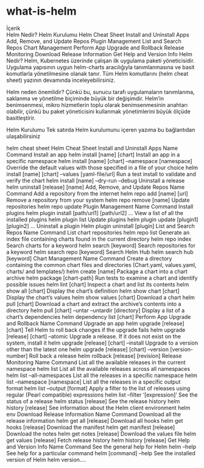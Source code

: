 # what-is-helm
İçerik	
Helm Nedir?
Helm Kurulumu
Helm Cheat Sheet
Install and Uninstall Apps
Add, Remove, and Update Repos
Plugin Management
List and Search Repos
Chart Management
Perform App Upgrade and Rollback
Release Monitoring
Download Release Information
Get Help and Version Info
Helm Nedir?
Helm, Kubernetes üzerinde çalışan ilk uygulama paketi yöneticisidir. Uygulama yapısının uygun helm-charts aracılığıyla tanımlanmasına ve basit komutlarla yönetilmesine olanak tanır. Tüm Helm komutlarını (helm cheat sheet) yazının devamında inceleyebilirsiniz.

Helm neden önemlidir? Çünkü bu, sunucu tarafı uygulamaların tanımlanma, saklanma ve yönetilme biçiminde büyük bir değişimdir. Helm’in benimsenmesi, mikro hizmetlerin toplu olarak benimsenmesinin anahtarı olabilir, çünkü bu paket yöneticisini kullanmak yönetimlerini büyük ölçüde basitleştirir.

Helm Kurulumu
Tek satırda Helm kurulumunu içeren yazıma bu bağlantıdan ulaşabilirsiniz

helm cheat sheet
Helm Cheat Sheet
Install and Uninstall Apps
Name	Command
Install an app	helm install [name] [chart]
Install an app in a specific namespace	helm install [name] [chart] –namespace [namespace]
Override the default values with those specified in a file of your choice	helm install [name] [chart] –values [yaml-file/url]
Run a test install to validate and verify the chart	helm install [name] –dry-run –debug
Uninstall a release	helm uninstall [release] [name]
Add, Remove, and Update Repos
Name	Command
Add a repository from the internet	helm repo add [name] [url]
Remove a repository from your system	helm repo remove [name]
Update repositories	helm repo update
Plugin Management
Name	Command
Install plugins	helm plugin install [path/url1] [path/url2] …
View a list of all the installed plugins	helm plugin list
Update plugins	helm plugin update [plugin1] [plugin2] …
Uninstall a plugin	Helm plugin uninstall [plugin]
List and Search Repos
Name	Command
List chart repositories	helm repo list
Generate an index file containing charts found in the current directory	helm repo index
Search charts for a keyword	helm search [keyword]
Search repositories for a keyword	helm search repo [keyword]
Search Helm Hub	helm search hub [keyword]
Chart Management
Name	Command
Create a directory containing the common chart files and directories (Chart.yaml, values.yaml, charts/ and templates/)	helm create [name]
Package a chart into a chart archive	helm package [chart-path]
Run tests to examine a chart and identify possible issues	helm lint [chart]
Inspect a chart and list its contents	helm show all [chart]
Display the chart’s definition	helm show chart [chart]
Display the chart’s values	helm show values [chart]
Download a chart	helm pull [chart]
Download a chart and extract the archive’s contents into a directory	helm pull [chart] –untar –untardir [directory]
Display a list of a chart’s dependencies	helm dependency list [chart]
Perform App Upgrade and Rollback
Name	Command
Upgrade an app	helm upgrade [release] [chart]
Tell Helm to roll back changes if the upgrade fails	helm upgrade [release] [chart] –atomic
Upgrade a release. If it does not exist on the system, install it	helm upgrade [release] [chart] –install
Upgrade to a version other than the latest one	helm upgrade [release] [chart] –version [version-number]
Roll back a release	helm rollback [release] [revision]
Release Monitoring
Name	Command
List all the available releases in the current namespace	helm list
List all the available releases across all namespaces	helm list –all-namespaces
List all the releases in a specific namespace	helm list –namespace [namespace]
List all the releases in a specific output format	helm list –output [format]
Apply a filter to the list of releases using regular (Pearl compatible) expressions	helm list –filter ‘[expression]’
See the status of a release	helm status [release]
See the release history	helm history [release]
See information about the Helm client environment	helm env
Download Release Information
Name	Command
Download all the release information	helm get all [release]
Download all hooks	helm get hooks [release]
Download the manifest	helm get manifest [release]
Download the notes	helm get notes [release]
Download the values file	helm get values [release]
Fetch release history	helm history [release]
Get Help and Version Info
Name	Command
See the general help for Helm	helm –help
See help for a particular command	helm [command] –help
See the installed version of Helm	helm version....
